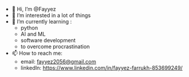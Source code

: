 - 👋 Hi, I’m @Fayyez
- 👀 I’m interested in a lot of things
- 🌱 I’m currently learning :
   - python
   - AI and ML
   - software development
   - to overcome procrastination
- 📫 How to reach me:
   -  email: fayyez2056@gmail.com
   -  linkedIn: https://www.linkedin.com/in/fayyez-farrukh-853699249/

<!---
Fayyez/Fayyez is a ✨ special ✨ repository because its `README.md` (this file) appears on your GitHub profile.
You can click the Preview link to take a look at your changes.
--->
